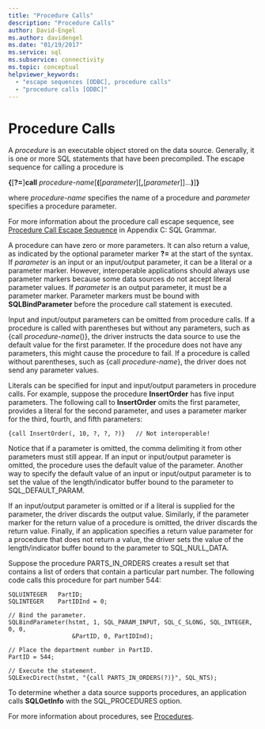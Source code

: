 ```yaml
---
title: "Procedure Calls"
description: "Procedure Calls"
author: David-Engel
ms.author: davidengel
ms.date: "01/19/2017"
ms.service: sql
ms.subservice: connectivity
ms.topic: conceptual
helpviewer_keywords:
  - "escape sequences [ODBC], procedure calls"
  - "procedure calls [ODBC]"
---
```

# Procedure Calls
A *procedure* is an executable object stored on the data source. Generally, it is one or more SQL statements that have been precompiled. The escape sequence for calling a procedure is  
  
 **{**[**?=**]**call** *procedure-name*[**(**[*parameter*][**,**[*parameter*]]...**)**]**}**  
  
 where *procedure-name* specifies the name of a procedure and *parameter* specifies a procedure parameter.  
  
 For more information about the procedure call escape sequence, see [Procedure Call Escape Sequence](../../../odbc/reference/appendixes/procedure-call-escape-sequence.md) in Appendix C: SQL Grammar.  
  
 A procedure can have zero or more parameters. It can also return a value, as indicated by the optional parameter marker **?=** at the start of the syntax. If *parameter* is an input or an input/output parameter, it can be a literal or a parameter marker. However, interoperable applications should always use parameter markers because some data sources do not accept literal parameter values. If *parameter* is an output parameter, it must be a parameter marker. Parameter markers must be bound with **SQLBindParameter** before the procedure call statement is executed.  
  
 Input and input/output parameters can be omitted from procedure calls. If a procedure is called with parentheses but without any parameters, such as {call *procedure-name*()}, the driver instructs the data source to use the default value for the first parameter. If the procedure does not have any parameters, this might cause the procedure to fail. If a procedure is called without parentheses, such as {call *procedure-name*}, the driver does not send any parameter values.  
  
 Literals can be specified for input and input/output parameters in procedure calls. For example, suppose the procedure **InsertOrder** has five input parameters. The following call to **InsertOrder** omits the first parameter, provides a literal for the second parameter, and uses a parameter marker for the third, fourth, and fifth parameters:  
  
```  
{call InsertOrder(, 10, ?, ?, ?)}   // Not interoperable!  
```  
  
 Notice that if a parameter is omitted, the comma delimiting it from other parameters must still appear. If an input or input/output parameter is omitted, the procedure uses the default value of the parameter. Another way to specify the default value of an input or input/output parameter is to set the value of the length/indicator buffer bound to the parameter to SQL_DEFAULT_PARAM.  
  
 If an input/output parameter is omitted or if a literal is supplied for the parameter, the driver discards the output value. Similarly, if the parameter marker for the return value of a procedure is omitted, the driver discards the return value. Finally, if an application specifies a return value parameter for a procedure that does not return a value, the driver sets the value of the length/indicator buffer bound to the parameter to SQL_NULL_DATA.  
  
 Suppose the procedure PARTS_IN_ORDERS creates a result set that contains a list of orders that contain a particular part number. The following code calls this procedure for part number 544:  
  
```  
SQLUINTEGER   PartID;  
SQLINTEGER    PartIDInd = 0;  
  
// Bind the parameter.  
SQLBindParameter(hstmt, 1, SQL_PARAM_INPUT, SQL_C_SLONG, SQL_INTEGER, 0, 0,  
                  &PartID, 0, PartIDInd);  
  
// Place the department number in PartID.  
PartID = 544;  
  
// Execute the statement.  
SQLExecDirect(hstmt, "{call PARTS_IN_ORDERS(?)}", SQL_NTS);  
```  
  
 To determine whether a data source supports procedures, an application calls **SQLGetInfo** with the SQL_PROCEDURES option.  
  
 For more information about procedures, see [Procedures](../../../odbc/reference/develop-app/procedures-odbc.md).
